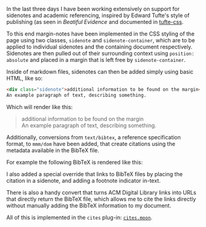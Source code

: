 In the last three days I have been working extensively on support for sidenotes and academic referencing,
inspired by Edward Tufte's style of publishing (as seen in *Beatiful Evidence* and documented in [tufte-css][tufte-css].

To this end margin-notes have been implemented in the CSS styling of the page using two classes, `sidenote` and
`sidenote-container`, which are to be applied to individual sidenotes and the containing document respectively.
Sidenotes are then pulled out of their surrounding context using `position: absolute` and placed in a margin that is
left free by `sidenote-container`.

Inside of markdown files, sidenotes can then be added simply using basic HTML, like so:

```md
<div class="sidenote">additional information to be found on the margin</div>
An example paragraph of text, describing something.
```

Which will render like this:

> <div class="sidenote">additional information to be found on the margin</div>
> An example paragraph of text, describing something.

Additionally, conversions from `text/bibtex`, a reference specification format, to `mmm/dom` have been added, that
create citations using the metadata available in the BibTeX file.

For example the following BibTeX is rendered like this:

<mmm-embed nolink path="../../references/inkandswitch" facet="markdown"></mmm-embed>

> <mmm-embed wrap="raw" path="../../references/inkandswitch"></mmm-embed>

I also added a special override that links to 
BibTeX files by placing the citation in a sidenote, and adding a footnote indicator in-text.

There is also a handy convert that turns ACM Digital Library links into URLs that directly return the BibTeX file,
which allows me to cite the links directly without manually adding the BibTeX information to my document.

All of this is implemented in the `cites` plug-in: [`cites.moon`][cites.moon].

[cites.moon]: https://git.s-ol.nu/mmm/blob/ba/mmm/mmmfs/plugins/cites.moon
[tufte-css]: https://edwardtufte.github.io/tufte-css/
